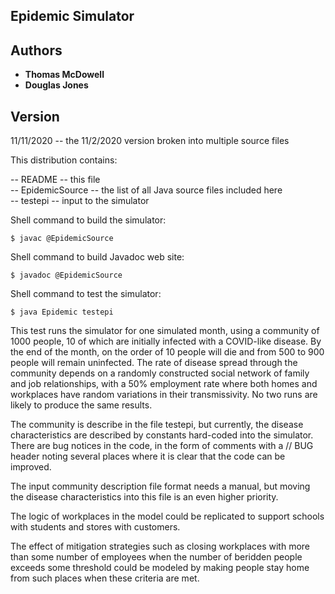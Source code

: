 ## Epidemic Simulator
## Authors

* **Thomas McDowell**
* **Douglas Jones**

## Version
11/11/2020 -- the 11/2/2020 version broken into multiple source files

This distribution contains:

-- README -- this file <br>
-- EpidemicSource -- the list of all Java source files included here <br>
-- testepi -- input to the simulator

Shell command to build the simulator:
```
$ javac @EpidemicSource
```
Shell command to build Javadoc web site:
```
$ javadoc @EpidemicSource
```
Shell command to test the simulator:
```
$ java Epidemic testepi
```

This test runs the simulator for one simulated month, using a community of
1000 people, 10 of which are initially infected with a COVID-like disease.
By the end of the month, on the order of 10 people will die and from 500 to 900
people will remain uninfected.  The rate of disease spread through the
community depends on a randomly constructed social network of family and
job relationships, with a 50% employment rate where both homes and workplaces
have random variations in their transmissivity.  No two runs are likely to
produce the same results.

The community is describe in the file testepi, but currently, the disease
characteristics are described by constants hard-coded into the simulator.
There are bug notices in the code, in the form of comments with a // BUG
header noting several places where it is clear that the code can be
improved.

The input community description file format needs a manual, but moving
the disease characteristics into this file is an even higher priority.

The logic of workplaces in the model could be replicated to support schools
with students and stores with customers.

The effect of mitigation strategies such as closing workplaces with more than
some number of employees when the number of beridden people exceeds some
threshold could be modeled by making people stay home from such places when
these criteria are met.
